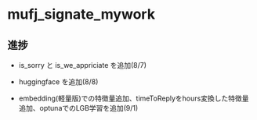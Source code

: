 # mufj_signate_mywork


## 進捗

- is_sorry と is_we_appriciate を追加(8/7)
- huggingface を追加(8/8)

- embedding(軽量版)での特徴量追加、timeToReplyをhours変換した特徴量追加、optunaでのLGB学習を追加(9/1)
